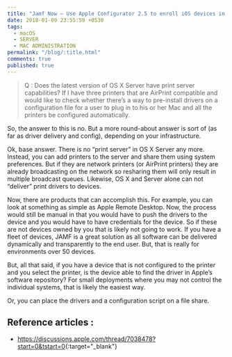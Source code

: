 ```yaml
---
title: "Jamf Now – Use Apple Configurator 2.5 to enroll iOS devices in DEP"
date: 2018-01-09 23:55:59 +0530
tags:
  - macOS
  - SERVER
  - MAC ADMINISTRATION
permalink: "/blog/:title.html"
comments: true
published: true
---
```


> Q : Does the latest version of OS X Server have print server capabilities? If I have three printers that are AirPrint compatible and would like to check whether there’s a way to pre-install drivers on a configuration file for a user to plug in to his or her Mac and all the printers be configured automatically.


So, the answer to this is no. But a more round-about answer is sort of (as far as driver delivery and config), depending on your infrastructure.

Ok, base answer. There is no “print server” in OS X Server any more.  Instead, you can add printers to the server and share them using system preferences.  But if they are network printers (or AirPrint printers) they are already broadcasting on the network so resharing them will only result in multiple broadcast queues.  Likewise, OS X and Server alone can not “deliver” print drivers to devices.

Now, there are products that can accomplish this. For example, you can look at something as simple as Apple Remote Desktop. Now, the process would still be manual in that you would have to push the drivers to the device and you would have to have credentials for the device. So if these are not devices owned by you that is likely not going to work.  If you have a fleet of devices, JAMF is a great solution as all software can be delivered dynamically and transparently to the end user.  But, that is really for environments over 50 devices.

But, all that said, if you have a device that is not configured to the printer and you select the printer, is the device able to find the driver in Apple’s software repository? For small deployments where you may not control the individual systems, that is likely the easiest way.

Or, you can place the drivers and a configuration script on a file share.


## Reference articles :

- <https://discussions.apple.com/thread/7038478?start=0&tstart=0>{:target="_blank"}
